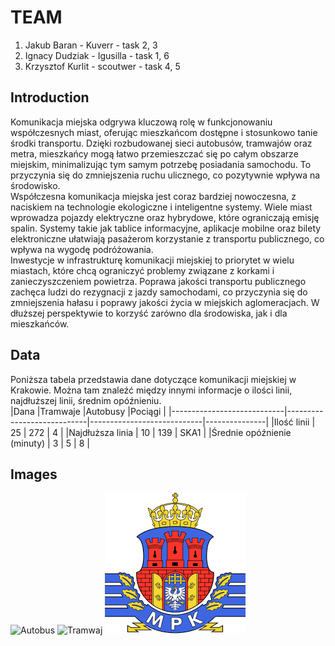 # TEAM

  1. Jakub Baran - Kuverr - task 2, 3
  1. Ignacy Dudziak - Igusilla - task 1, 6
  1. Krzysztof Kurlit - scoutwer - task 4, 5

## Introduction

Komunikacja miejska odgrywa kluczową rolę w funkcjonowaniu współczesnych miast, oferując mieszkańcom dostępne i stosunkowo tanie środki transportu. Dzięki rozbudowanej sieci autobusów, tramwajów oraz metra, mieszkańcy mogą łatwo przemieszczać się po całym obszarze miejskim, minimalizując tym samym potrzebę posiadania samochodu. To przyczynia się do zmniejszenia ruchu ulicznego, co pozytywnie wpływa na środowisko.  
Współczesna komunikacja miejska jest coraz bardziej nowoczesna, z naciskiem na technologie ekologiczne i inteligentne systemy. Wiele miast wprowadza pojazdy elektryczne oraz hybrydowe, które ograniczają emisję spalin. Systemy takie jak tablice informacyjne, aplikacje mobilne oraz bilety elektroniczne ułatwiają pasażerom korzystanie z transportu publicznego, co wpływa na wygodę podróżowania.  
Inwestycje w infrastrukturę komunikacji miejskiej to priorytet w wielu miastach, które chcą ograniczyć problemy związane z korkami i zanieczyszczeniem powietrza. Poprawa jakości transportu publicznego zachęca ludzi do rezygnacji z jazdy samochodami, co przyczynia się do zmniejszenia hałasu i poprawy jakości życia w miejskich aglomeracjach. W dłuższej perspektywie to korzyść zarówno dla środowiska, jak i dla mieszkańców.

## Data

Poniższa tabela przedstawia dane dotyczące komunikacji miejskiej w Krakowie. Można tam znaleźć między innymi informacje o ilości linii, najdłuższej linii, średnim opóźnieniu.  
|Dana                        |Tramwaje                    |Autobusy                    |Pociągi        |
|----------------------------|----------------------------|----------------------------|---------------|
|Ilość linii                 | 25                         | 272                        | 4             |
|Najdłuższa linia            | 10                         | 139                        | SKA1          |
|Średnie opóźnienie (minuty) | 3                          | 5                          | 8             |

## Images

![Autobus](https://www.transport-publiczny.pl//img/20230706170631Solarisurbino12electricmpkkrakow.jpg)
![Tramwaj](https://www.transport-publiczny.pl//img/20221230172414lajkonik2tramwajekrakow.jpg_678-443.jpg)
![Logo](IMG/MPK.png)
